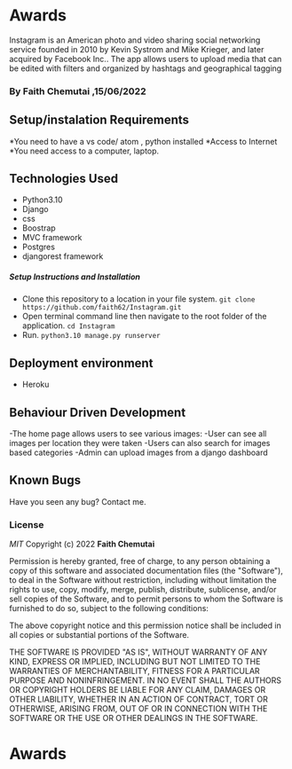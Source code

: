 # Awards

Instagram is an American photo and video sharing social networking service founded in 2010 by Kevin Systrom and Mike Krieger, and later acquired by Facebook Inc.. The app allows users to upload media that can be edited with filters and organized by hashtags and geographical tagging

### By Faith Chemutai ,15/06/2022
## Setup/instalation Requirements
*You need to have a vs code/ atom , python installed
*Access to Internet
*You need access to a computer, laptop.

## Technologies Used

- Python3.10
- Django
- css
- Boostrap
- MVC framework
- Postgres
- djangorest framework

##### Setup Instructions and Installation

- Clone this repository to a location in your file system. `git clone https://github.com/faith62/Instagram.git`
- Open terminal command line then navigate to the root folder of the application. `cd Instagram`
- Run. `python3.10 manage.py runserver`

## Deployment environment

- Heroku

## Behaviour Driven Development
-The home page allows users to see various images:
-User can see all images per location they were taken
-Users can also search for images based categories
-Admin can upload images from a django dashboard


## Known Bugs

Have you seen any bug? Contact me.
### License

*MIT*
Copyright (c) 2022 **Faith Chemutai**

Permission is hereby granted, free of charge, to any person obtaining a copy of this software and associated documentation files (the "Software"), to deal in the Software without restriction, including without limitation the rights to use, copy, modify, merge, publish, distribute, sublicense, and/or sell copies of the Software, and to permit persons to whom the Software is furnished to do so, subject to the following conditions:

The above copyright notice and this permission notice shall be included in all copies or substantial portions of the Software.

THE SOFTWARE IS PROVIDED "AS IS", WITHOUT WARRANTY OF ANY KIND, EXPRESS OR IMPLIED, INCLUDING BUT NOT LIMITED TO THE WARRANTIES OF MERCHANTABILITY, FITNESS FOR A PARTICULAR PURPOSE AND NONINFRINGEMENT. IN NO EVENT SHALL THE AUTHORS OR COPYRIGHT HOLDERS BE LIABLE FOR ANY CLAIM, DAMAGES OR OTHER LIABILITY, WHETHER IN AN ACTION OF CONTRACT, TORT OR OTHERWISE, ARISING FROM, OUT OF OR IN CONNECTION WITH THE SOFTWARE OR THE USE OR OTHER DEALINGS IN THE SOFTWARE.
# Awards
